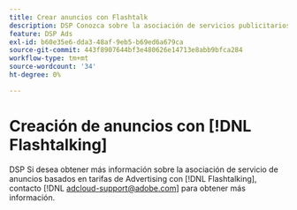 ```yaml
---
title: Crear anuncios con Flashtalk
description: DSP Conozca sobre la asociación de servicios publicitarios basados en cuotas de la con Flashtalk.
feature: DSP Ads
exl-id: b60e35e6-dda3-48af-9eb5-b69ed6a679ca
source-git-commit: 443f8907644bf3e480626e14713e8abb9bfca284
workflow-type: tm+mt
source-wordcount: '34'
ht-degree: 0%

---
```


# Creación de anuncios con [!DNL Flashtalking]

DSP Si desea obtener más información sobre la asociación de servicio de anuncios basados en tarifas de Advertising con [!DNL Flashtalking], contacto [!DNL adcloud-support@adobe.com] para obtener más información.
